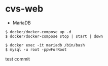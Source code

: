# cvs-web

- MariaDB
```
$ docker/docker-compose up -d
$ docker/docker-compose stop | start | down

$ docker exec -it mariadb /bin/bash
$ mysql -u root -ppwForRoot
```



test commit